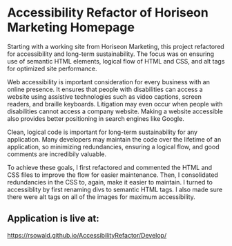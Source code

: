# Accessibility Refactor of Horiseon Marketing Homepage

Starting with a working site from Horiseon Marketing, this project refactored for accessibility and long-term sustainability. The focus was on ensuring use of semantic HTML elements, logical flow of HTML and CSS, and alt tags for optimized site performance.

Web accessibility is important consideration for every business with an online presence. It ensures that people with disabilities can access a website using assistive technologies such as video captions, screen readers, and braille keyboards. Litigation may even occur when people with disabilities cannot access a company website. Making a website accessible also provides better positioning in search engines like Google.

Clean, logical code is important for long-term sustainability for any application. Many developers may maintain the code over the lifetime of an application, so minimizing redundancies, ensuring a logical flow, and good comments are incredibily valuable.

To achieve these goals, I first refactored and commented the HTML and CSS files to improve the flow for easier maintenance. Then, I consolidated redundancies in the CSS to, again, make it easier to maintain. I turned to accessiblity by first renaming divs to semantic HTML tags. I also made sure there were alt tags on all of the images for maximum accessibility.

## Application is live at:
https://rsowald.github.io/AccessibilityRefactor/Develop/
